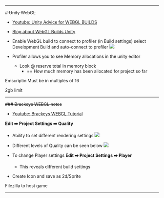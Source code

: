 






---

~~# Unity WebGL~~

- [Youtube: Unity Advice for WEBGL BUILDS](https://www.youtube.com/watch?v=6-S-P7ekdBc)

- [Blog about WebGL Builds Unity](https://blogs.unity3d.com/?s=webgl)

- Enable WebGL build to connect to profiler (in Build settings) select Development Build and auto-connect to profiler
![](../images/UnityWebGLBuildSettings.png)

- Profiler allows you to see Memory allocations in the unity editor
  - Look @ reserve total in memory block
    -  == How much memory has been allocated for project so far

Emscriptin Must be in multiples of 16

2gb limit



---



~~### Brackeys WEBGL notes~~
- [Youtube: Brackeys WEBGL Tutorial](https://www.youtube.com/watch?v=7nxKAtxGSn8)

**Edit ➡️ Project Settings ➡️ Quality**

- Ability to set different rendering settings
![](../images/UnityQuality.png)

- Different levels of Quality can be seen below
![](../images/UnityQualitySettings.png)

- To change Player settings
**Edit ➡️ Project Settings ➡️ Player**
  - This reveals different build settings
- Create Icon and save as 2d/Sprite


Filezilla to host game














---
